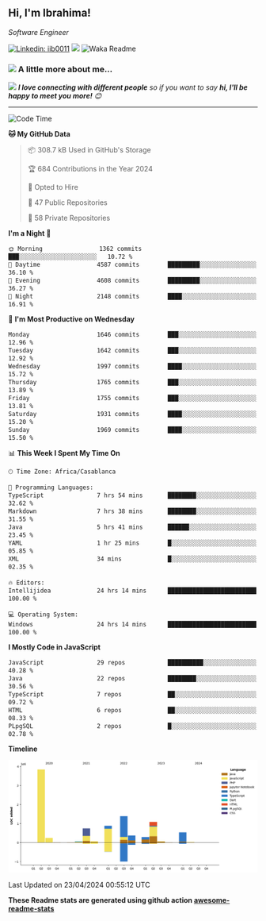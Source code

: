 <h2>Hi, I'm Ibrahima! </h2>
<p><em>Software Engineer 
</em></p>


[![Linkedin: iib0011](https://img.shields.io/badge/-iib0011-blue?style=flat-square&logo=Linkedin&logoColor=white&link=https://www.linkedin.com/in/iib0011/)](https://www.linkedin.com/in/iib0011/)
![](https://visitor-badge.glitch.me/badge?page_id=iib0011)
![Waka Readme](https://github.com/iib0011/iib0011/workflows/Waka%20Readme/badge.svg)


### <img src="https://media.giphy.com/media/VgCDAzcKvsR6OM0uWg/giphy.gif" width="50"> A little more about me...  


<img src="https://media.giphy.com/media/LnQjpWaON8nhr21vNW/giphy.gif" width="60"> <em><b>I love connecting with different people</b> so if you want to say <b>hi, I'll be happy to meet you more!</b> 😊</em>

---
<!--START_SECTION:waka-->
![Code Time](http://img.shields.io/badge/Code%20Time-3%2C279%20hrs%2011%20mins-blue)

**🐱 My GitHub Data** 

> 📦 308.7 kB Used in GitHub's Storage 
 > 
> 🏆 684 Contributions in the Year 2024
 > 
> 💼 Opted to Hire
 > 
> 📜 47 Public Repositories 
 > 
> 🔑 58 Private Repositories 
 > 
**I'm a Night 🦉** 

```text
🌞 Morning                1362 commits        ███░░░░░░░░░░░░░░░░░░░░░░   10.72 % 
🌆 Daytime                4587 commits        █████████░░░░░░░░░░░░░░░░   36.10 % 
🌃 Evening                4608 commits        █████████░░░░░░░░░░░░░░░░   36.27 % 
🌙 Night                  2148 commits        ████░░░░░░░░░░░░░░░░░░░░░   16.91 % 
```
📅 **I'm Most Productive on Wednesday** 

```text
Monday                   1646 commits        ███░░░░░░░░░░░░░░░░░░░░░░   12.96 % 
Tuesday                  1642 commits        ███░░░░░░░░░░░░░░░░░░░░░░   12.92 % 
Wednesday                1997 commits        ████░░░░░░░░░░░░░░░░░░░░░   15.72 % 
Thursday                 1765 commits        ███░░░░░░░░░░░░░░░░░░░░░░   13.89 % 
Friday                   1755 commits        ███░░░░░░░░░░░░░░░░░░░░░░   13.81 % 
Saturday                 1931 commits        ████░░░░░░░░░░░░░░░░░░░░░   15.20 % 
Sunday                   1969 commits        ████░░░░░░░░░░░░░░░░░░░░░   15.50 % 
```


📊 **This Week I Spent My Time On** 

```text
🕑︎ Time Zone: Africa/Casablanca

💬 Programming Languages: 
TypeScript               7 hrs 54 mins       ████████░░░░░░░░░░░░░░░░░   32.62 % 
Markdown                 7 hrs 38 mins       ████████░░░░░░░░░░░░░░░░░   31.55 % 
Java                     5 hrs 41 mins       ██████░░░░░░░░░░░░░░░░░░░   23.45 % 
YAML                     1 hr 25 mins        █░░░░░░░░░░░░░░░░░░░░░░░░   05.85 % 
XML                      34 mins             █░░░░░░░░░░░░░░░░░░░░░░░░   02.35 % 

🔥 Editors: 
Intellijidea             24 hrs 14 mins      █████████████████████████   100.00 % 

💻 Operating System: 
Windows                  24 hrs 14 mins      █████████████████████████   100.00 % 
```

**I Mostly Code in JavaScript** 

```text
JavaScript               29 repos            ██████████░░░░░░░░░░░░░░░   40.28 % 
Java                     22 repos            ████████░░░░░░░░░░░░░░░░░   30.56 % 
TypeScript               7 repos             ██░░░░░░░░░░░░░░░░░░░░░░░   09.72 % 
HTML                     6 repos             ██░░░░░░░░░░░░░░░░░░░░░░░   08.33 % 
PLpgSQL                  2 repos             █░░░░░░░░░░░░░░░░░░░░░░░░   02.78 % 
```



**Timeline**

![Lines of Code chart](https://raw.githubusercontent.com/iib0011/iib0011/master/assets/bar_graph.png)


 Last Updated on 23/04/2024 00:55:12 UTC
<!--END_SECTION:waka-->

**These Readme stats are generated using github action [awesome-readme-stats](https://github.com/iib0011/waka-readme-stats)**
